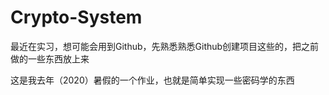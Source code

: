 # Crypto-System

最近在实习，想可能会用到Github，先熟悉熟悉Github创建项目这些的，把之前做的一些东西放上来

这是我去年（2020）暑假的一个作业，也就是简单实现一些密码学的东西
